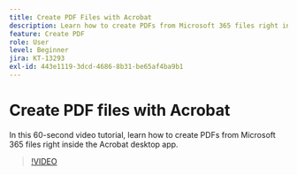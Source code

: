 ```yaml
---
title: Create PDF Files with Acrobat
description: Learn how to create PDFs from Microsoft 365 files right inside the Acrobat desktop app
feature: Create PDF
role: User
level: Beginner
jira: KT-13293
exl-id: 443e1119-3dcd-4686-8b31-be65af4ba9b1
---
```

# Create PDF files with Acrobat

In this 60-second video tutorial, learn how to create PDFs from Microsoft 365 files right inside the Acrobat desktop app.

>[!VIDEO](https://video.tv.adobe.com/v/342628?quality=12&learn=on&hidetitle=true)

